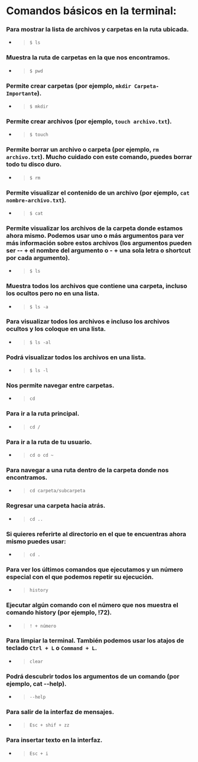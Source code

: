 # Comandos básicos en la terminal:

### Para mostrar la lista de archivos y carpetas en la ruta ubicada.

- > `$ ls`

### Muestra la ruta de carpetas en la que nos encontramos.

- > `$ pwd `

### Permite crear carpetas (por ejemplo, `mkdir Carpeta-Importante`).

- > `$ mkdir`

### Permite crear archivos (por ejemplo, `touch archivo.txt`).

- > `$ touch`

### Permite borrar un archivo o carpeta (por ejemplo, `rm archivo.txt`). Mucho cuidado con este comando, puedes borrar todo tu disco duro.

- > `$ rm`

### Permite visualizar el contenido de un archivo (por ejemplo, `cat nombre-archivo.txt`).

- > `$ cat`

### Permite visualizar los archivos de la carpeta donde estamos ahora mismo. Podemos usar uno o más argumentos para ver más información sobre estos archivos (los argumentos pueden ser -- + el nombre del argumento o - + una sola letra o shortcut por cada argumento).

- > `$ ls`

### Muestra todos los archivos que contiene una carpeta, incluso los ocultos pero no en una lista.

- > `$ ls -a`

### Para visualizar todos los archivos e incluso los archivos ocultos y los coloque en una lista.

- > `$ ls -al`

### Podrá visualizar todos los archivos en una lista.

- > `$ ls -l`

### Nos permite navegar entre carpetas.

- > `cd`

### Para ir a la ruta principal.

- > `cd /`

### Para ir a la ruta de tu usuario.

- > `cd o cd ~`

### Para navegar a una ruta dentro de la carpeta donde nos encontramos.

- > `cd carpeta/subcarpeta`

### Regresar una carpeta hacia atrás.

- > `cd ..`

### Si quieres referirte al directorio en el que te encuentras ahora mismo puedes usar:

- > `cd .`

### Para ver los últimos comandos que ejecutamos y un número especial con el que podemos repetir su ejecución.

- > `history`

### Ejecutar algún comando con el número que nos muestra el comando history (por ejemplo, !72).

- > `! + número`

### Para limpiar la terminal. También podemos usar los atajos de teclado `Ctrl + L` o `Command + L`.

- > `clear`

### Podrá descubrir todos los argumentos de un comando (por ejemplo, cat --help).

- > `--help`

### Para salir de la interfaz de mensajes.

- > `Esc + shif + zz`

### Para insertar texto en la interfaz.

- > `Esc + i`
